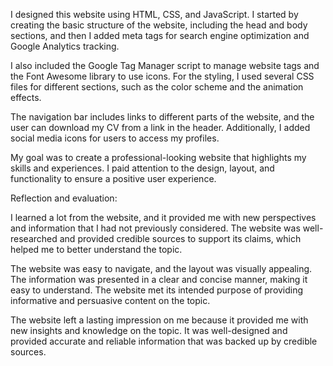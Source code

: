 
I designed this website using HTML, CSS, and JavaScript. I started by creating the basic structure of the website, including the head and body sections, and then I added meta tags for search engine optimization and Google Analytics tracking.

I also included the Google Tag Manager script to manage website tags and the Font Awesome library to use icons. For the styling, I used several CSS files for different sections, such as the color scheme and the animation effects.

The navigation bar includes links to different parts of the website, and the user can download my CV from a link in the header. Additionally, I added social media icons for users to access my profiles.

My goal was to create a professional-looking website that highlights my skills and experiences. I paid attention to the design, layout, and functionality to ensure a positive user experience.

Reflection and evaluation:

I learned a lot from the website, and it provided me with new perspectives and information that I had not previously considered. The website was well-researched and provided credible sources to support its claims, which helped me to better understand the topic.

The website was easy to navigate, and the layout was visually appealing. The information was presented in a clear and concise manner, making it easy to understand. The website met its intended purpose of providing informative and persuasive content on the topic.

The website left a lasting impression on me because it provided me with new insights and knowledge on the topic. It was well-designed and provided accurate and reliable information that was backed up by credible sources.

